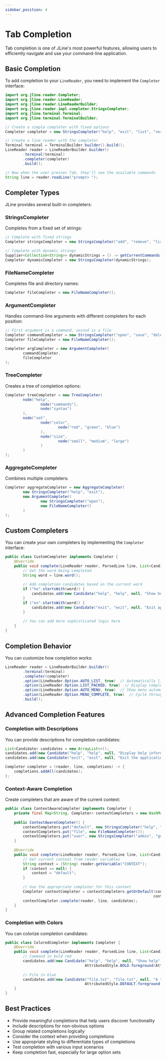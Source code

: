 ```yaml
---
sidebar_position: 4
---
```


# Tab Completion

Tab completion is one of JLine's most powerful features, allowing users to efficiently navigate and use your command-line application.

## Basic Completion

To add completion to your `LineReader`, you need to implement the `Completer` interface:

```java
import org.jline.reader.Completer;
import org.jline.reader.LineReader;
import org.jline.reader.LineReaderBuilder;
import org.jline.reader.impl.completer.StringsCompleter;
import org.jline.terminal.Terminal;
import org.jline.terminal.TerminalBuilder;

// Create a simple completer with fixed options
Completer completer = new StringsCompleter("help", "exit", "list", "version");

// Create a line reader with the completer
Terminal terminal = TerminalBuilder.builder().build();
LineReader reader = LineReaderBuilder.builder()
        .terminal(terminal)
        .completer(completer)
        .build();

// Now when the user presses Tab, they'll see the available commands
String line = reader.readLine("prompt> ");
```

## Completer Types

JLine provides several built-in completers:

### StringsCompleter

Completes from a fixed set of strings:

```java
// Complete with fixed strings
Completer stringsCompleter = new StringsCompleter("add", "remove", "list", "help");

// Complete with dynamic strings
Supplier<Collection<String>> dynamicStrings = () -> getCurrentCommands();
Completer dynamicCompleter = new StringsCompleter(dynamicStrings);
```

### FileNameCompleter

Completes file and directory names:

```java
Completer fileCompleter = new FileNameCompleter();
```

### ArgumentCompleter

Handles command-line arguments with different completers for each position:

```java
// First argument is a command, second is a file
Completer commandCompleter = new StringsCompleter("open", "save", "delete");
Completer fileCompleter = new FileNameCompleter();

Completer argCompleter = new ArgumentCompleter(
        commandCompleter,
        fileCompleter
);
```

### TreeCompleter

Creates a tree of completion options:

```java
Completer treeCompleter = new TreeCompleter(
        node("help",
                node("commands"),
                node("syntax")
        ),
        node("set",
                node("color",
                        node("red", "green", "blue")
                ),
                node("size",
                        node("small", "medium", "large")
                )
        )
);
```

### AggregateCompleter

Combines multiple completers:

```java
Completer aggregateCompleter = new AggregateCompleter(
        new StringsCompleter("help", "exit"),
        new ArgumentCompleter(
                new StringsCompleter("open"),
                new FileNameCompleter()
        )
);
```

## Custom Completers

You can create your own completers by implementing the `Completer` interface:

```java
public class CustomCompleter implements Completer {
    @Override
    public void complete(LineReader reader, ParsedLine line, List<Candidate> candidates) {
        // Get the word being completed
        String word = line.word();
        
        // Add completion candidates based on the current word
        if ("he".startsWith(word)) {
            candidates.add(new Candidate("help", "help", null, "Show help", null, null, true));
        }
        if ("ex".startsWith(word)) {
            candidates.add(new Candidate("exit", "exit", null, "Exit application", null, null, true));
        }
        
        // You can add more sophisticated logic here
    }
}
```

## Completion Behavior

You can customize how completion works:

```java
LineReader reader = LineReaderBuilder.builder()
        .terminal(terminal)
        .completer(completer)
        .option(LineReader.Option.AUTO_LIST, true)  // Automatically list options
        .option(LineReader.Option.LIST_PACKED, true)  // Display completions in a compact form
        .option(LineReader.Option.AUTO_MENU, true)  // Show menu automatically
        .option(LineReader.Option.MENU_COMPLETE, true)  // Cycle through completions
        .build();
```

## Advanced Completion Features

### Completion with Descriptions

You can provide descriptions for completion candidates:

```java
List<Candidate> candidates = new ArrayList<>();
candidates.add(new Candidate("help", "help", null, "Display help information", null, null, true));
candidates.add(new Candidate("exit", "exit", null, "Exit the application", null, null, true));

Completer completer = (reader, line, completions) -> {
    completions.addAll(candidates);
};
```

### Context-Aware Completion

Create completers that are aware of the current context:

```java
public class ContextAwareCompleter implements Completer {
    private final Map<String, Completer> contextCompleters = new HashMap<>();
    
    public ContextAwareCompleter() {
        contextCompleters.put("default", new StringsCompleter("help", "context", "exit"));
        contextCompleters.put("file", new FileNameCompleter());
        contextCompleters.put("user", new StringsCompleter("admin", "guest", "user1", "user2"));
    }
    
    @Override
    public void complete(LineReader reader, ParsedLine line, List<Candidate> candidates) {
        // Get current context from reader variables
        String context = (String) reader.getVariable("CONTEXT");
        if (context == null) {
            context = "default";
        }
        
        // Use the appropriate completer for this context
        Completer contextCompleter = contextCompleters.getOrDefault(context, 
                                                                   contextCompleters.get("default"));
        contextCompleter.complete(reader, line, candidates);
    }
}
```

### Completion with Colors

You can colorize completion candidates:

```java
public class ColoredCompleter implements Completer {
    @Override
    public void complete(LineReader reader, ParsedLine line, List<Candidate> candidates) {
        // Command in bold red
        candidates.add(new Candidate("help", "help", null, "Show help", null, 
                                    AttributedStyle.BOLD.foreground(AttributedStyle.RED), true));
        
        // File in blue
        candidates.add(new Candidate("file.txt", "file.txt", null, "A text file", null, 
                                    AttributedStyle.DEFAULT.foreground(AttributedStyle.BLUE), true));
    }
}
```

## Best Practices

- Provide meaningful completions that help users discover functionality
- Include descriptions for non-obvious options
- Group related completions logically
- Consider the context when providing completions
- Use appropriate styling to differentiate types of completions
- Test completion with various input scenarios
- Keep completion fast, especially for large option sets
